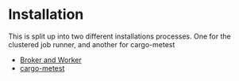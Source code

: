 # Installation
This is split up into two different installations processes. One for the
clustered job runner, and another for cargo-metest

- [Broker and Worker](./install/broker_and_worker.md)
- [cargo-metest](./install/cargo_metest.md)
